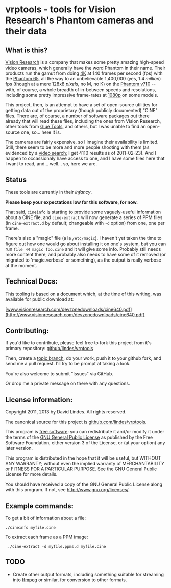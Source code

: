 vrptools - tools for Vision Research's Phantom cameras and their data
=====================================================================

What is this?
-------------

[Vision Research](http://www.visionresearch.com/) is a company that
makes some pretty amazing high-speed video cameras, which generally
have the word Phantom in their name.  Their products run the gamut
from doing [4K](http://en.wikipedia.org/wiki/4K_resolution) at 140
frames per second (fps) with the [Phantom
65](http://www.visionresearch.com/Products/High-Speed-Cameras/Phantom-65/),
all the way to an unbelievable 1,400,000 (yes, 1.4 *million*) fps
(though at a mere 128x8 *pixels*, no M, no K) on the [Phantom
v710](http://www.visionresearch.com/Products/High-Speed-Cameras/v710/)
-- with, of course, a whole breadth of in-between speeds and
resolutions, including some pretty impressive frame-rates at
[1080p](http://en.wikipedia.org/wiki/1080p) on some models.

This project, then, is an attempt to have a set of open-source
utilities for getting data out of the proprietary (though publicly
documented) "CINE" files.  There are, of course, a number of software
packages out there already that will read these files, including the
ones from Vision Research, other tools from [Glue
Tools](http://www.gluetools.com/products_phantom.html), and others,
but I was unable to find an open-source one, so... here it is.

The cameras are fairly expensive, so I imagine their availability is
limited.  Still, there seem to be more and more people shooting with
them (as evidenced by a [video
search](http://www.google.com/search?q=phantom+high+speed&um=1&tbs=vid:1&source=og);
I get 4110 results as of 2011-02-23).  And I happen to occassionaly
have access to one, and I have some files here that I want to read,
and... well... so, here we are.

Status
------

These tools are currently in their *infancy*.

**Please keep your expectations low for this software, for now.**

That said, `cineinfo` is starting to provide some vaguely-useful
information about a CINE file, and `cine-extract` will now generate a
series of PPM files (in `cine-extract.d` by default; changeable with
`-d` option) from one, one per frame.

There's also a "magic" file (a la `/etc/magic`).  I haven't yet taken
the time to figure out how one would go about installing it on one's
system, but you can run `file -M magic foo.cine` and it will give some
info.  Probably still needs more content there, and probably also
needs to have some of it removed (or migrated to 'magic.verbose' or
something), as the output is really verbose at the moment.

Technical Docs:
---------------

This tooling is based on a document which, at the time of this
writing, was available for public download at:

[www.visionresearch.com/devzonedownloads/cine640.pdf](http://www.visionresearch.com/devzonedownloads/cine640.pdf)

Contributing:
-------------

If you'd like to contribute, please feel free to fork this project
from it's primary repository:
[github/lindes/vrptools](https://github.com/lindes/vrptools)

Then, create a [topic
branch](http://stackoverflow.com/questions/284514/what-is-a-git-topic-branch),
do your work, push it to your github fork, and send me a pull request.
I'll try to be prompt at taking a look.

You're also welcome to submit "Issues" via GitHub.

Or drop me a private message on there with any questions.

License information:
--------------------

Copyright 2011, 2013 by David Lindes.  All rights reserved.

The canonical source for this project is
[github.com/lindes/vrptools](https://github.com/lindes/vrptools).

This program is [free software](https://en.wikipedia.org/wiki/Free_software): you can redistribute it and/or modify
it under the terms of the [GNU General Public License](http://www.gnu.org/copyleft/gpl.html) as published by
the Free Software Foundation, either version 3 of the License, or
(at your option) any later version.

This program is distributed in the hope that it will be useful,
but WITHOUT ANY WARRANTY; without even the implied warranty of
MERCHANTABILITY or FITNESS FOR A PARTICULAR PURPOSE.  See the
GNU General Public License for more details.

You should have received a copy of the GNU General Public License
along with this program.  If not, see <http://www.gnu.org/licenses/>.

Example commands:
-----------------

To get a bit of information about a file:

    ./cineinfo myfile.cine

To extract each frame as a PPM image:

     ./cine-extract -d myfile.ppms.d myfile.cine

TODO
----

* Create other output formats, including something suitable for
  streaming into [ffmpeg](http://www.ffmpeg.org/) or similar, for
  conversion to other formats.
